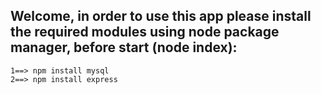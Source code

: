 ## Welcome, in order to use this app please install the required modules using node package manager, before start (node index): 

	1==> npm install mysql
	2==> npm install express

